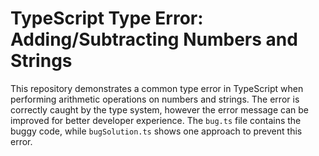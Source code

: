 # TypeScript Type Error: Adding/Subtracting Numbers and Strings

This repository demonstrates a common type error in TypeScript when performing arithmetic operations on numbers and strings.  The error is correctly caught by the type system, however the error message can be improved for better developer experience.  The `bug.ts` file contains the buggy code, while `bugSolution.ts` shows one approach to prevent this error.